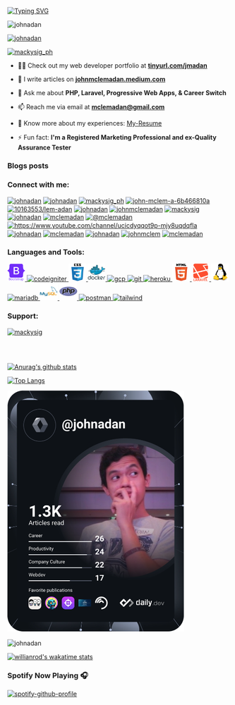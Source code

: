 <!-- <h1 align="center">Hello world! I'm John McLem Adan 👋 </h1> -->
[![Typing SVG](https://readme-typing-svg.demolab.com/?width=450&pause=2000&lines=Hello+world!;I'm+John+McLem+Adan.;A+Software+Craftsman+from+the+Philippines)](https://git.io/typing-svg) 
<!-- <h3 align="center">A Software Craftsman from the Philippines</h3> -->
<!-- [![Typing SVG](https://readme-typing-svg.demolab.com/?lines=A+Software+Craftsman+from+the+Philippines)](https://git.io/typing-svg) -->

<p align="left"> <img src="https://komarev.com/ghpvc/?username=johnadan&label=Profile%20views&color=0e75b6&style=flat" alt="johnadan" /> </p>

<p align="left"> <a href="https://github.com/ryo-ma/github-profile-trophy"><img src="https://github-profile-trophy.vercel.app/?username=johnadan" alt="johnadan" /></a> </p>

<p align="left"> <a href="https://twitter.com/mackysig_ph" target="blank"><img src="https://img.shields.io/twitter/follow/mackysig_ph?logo=twitter&style=for-the-badge" alt="mackysig_ph" /></a> </p>

<!--- 🌱 I’m currently learning **AWS, MongoDB, ExpressJS & NodeJS**-->

- 👨‍💻 Check out my web developer portfolio at **[tinyurl.com/jmadan](https://tinyurl.com/jmadan)**

- 📝 I write articles on **[johnmclemadan.medium.com](https://johnmclemadan.medium.com/)**

- 💬 Ask me about **PHP, Laravel, Progressive Web Apps, & Career Switch**

- 📫 Reach me via email at **mclemadan@gmail.com**

- 📄 Know more about my experiences: [My-Resume](https://drive.google.com/file/d/1lYNEfuffUXKmam2fFYy89K--zmwbNhbu/view?usp=drive_link)

- ⚡ Fun fact: **I'm a Registered Marketing Professional and ex-Quality Assurance Tester**

### Blogs posts
<!-- BLOG-POST-LIST:START -->
<!-- BLOG-POST-LIST:END -->

<h3 align="left">Connect with me:</h3>
<p align="left">
<a href="https://codepen.io/johnadan" target="blank"><img align="center" src="https://cdn.jsdelivr.net/npm/simple-icons@3.0.1/icons/codepen.svg" alt="johnadan" height="30" width="40" /></a>
<a href="https://dev.to/johnadan" target="blank"><img align="center" src="https://cdn.jsdelivr.net/npm/simple-icons@3.0.1/icons/dev-dot-to.svg" alt="johnadan" height="30" width="40" /></a>
<a href="https://twitter.com/mackysig_ph" target="blank"><img align="center" src="https://cdn.jsdelivr.net/npm/simple-icons@3.0.1/icons/twitter.svg" alt="mackysig_ph" height="30" width="40" /></a>
<a href="https://linkedin.com/in/john-mclem-a-6b466810a" target="blank"><img align="center" src="https://cdn.jsdelivr.net/npm/simple-icons@3.0.1/icons/linkedin.svg" alt="john-mclem-a-6b466810a" height="30" width="40" /></a>
<a href="https://stackoverflow.com/users/10163553/lem-adan" target="blank"><img align="center" src="https://cdn.jsdelivr.net/npm/simple-icons@3.0.1/icons/stackoverflow.svg" alt="10163553/lem-adan" height="30" width="40" /></a>
<a href="https://codesandbox.com/johnadan" target="blank"><img align="center" src="https://cdn.jsdelivr.net/npm/simple-icons@3.0.1/icons/codesandbox.svg" alt="johnadan" height="30" width="40" /></a>
<a href="https://fb.com/johnmclemadan" target="blank"><img align="center" src="https://cdn.jsdelivr.net/npm/simple-icons@3.0.1/icons/facebook.svg" alt="johnmclemadan" height="30" width="40" /></a>
<a href="https://instagram.com/mackysig" target="blank"><img align="center" src="https://cdn.jsdelivr.net/npm/simple-icons@3.0.1/icons/instagram.svg" alt="mackysig" height="30" width="40" /></a>
<a href="https://dribbble.com/johnadan" target="blank"><img align="center" src="https://cdn.jsdelivr.net/npm/simple-icons@3.0.1/icons/dribbble.svg" alt="johnadan" height="30" width="40" /></a>
<a href="https://www.behance.net/mclemadan" target="blank"><img align="center" src="https://cdn.jsdelivr.net/npm/simple-icons@3.0.1/icons/behance.svg" alt="mclemadan" height="30" width="40" /></a>
<a href="https://medium.com/@mclemadan" target="blank"><img align="center" src="https://cdn.jsdelivr.net/npm/simple-icons@3.0.1/icons/medium.svg" alt="@mclemadan" height="30" width="40" /></a>
<a href="https://www.youtube.com/c/https://www.youtube.com/channel/ucicdyqqot9p-mjy8uqdqfla" target="blank"><img align="center" src="https://cdn.jsdelivr.net/npm/simple-icons@3.0.1/icons/youtube.svg" alt="https://www.youtube.com/channel/ucicdyqqot9p-mjy8uqdqfla" height="30" width="40" /></a>
<a href="https://www.codechef.com/users/johnadan" target="blank"><img align="center" src="https://cdn.jsdelivr.net/npm/simple-icons@3.1.0/icons/codechef.svg" alt="johnadan" height="30" width="40" /></a>
<a href="https://www.hackerrank.com/mclemadan" target="blank"><img align="center" src="https://cdn.jsdelivr.net/npm/simple-icons@3.0.1/icons/hackerrank.svg" alt="mclemadan" height="30" width="40" /></a>
<a href="https://www.leetcode.com/johnadan" target="blank"><img align="center" src="https://cdn.jsdelivr.net/npm/simple-icons@3.0.1/icons/leetcode.svg" alt="johnadan" height="30" width="40" /></a>
<a href="https://www.hackerearth.com/johnmclem" target="blank"><img align="center" src="https://cdn.jsdelivr.net/npm/simple-icons@3.0.1/icons/hackerearth.svg" alt="johnmclem" height="30" width="40" /></a>
<a href="https://auth.geeksforgeeks.org/user/mclemadan" target="blank"><img align="center" src="https://cdn.jsdelivr.net/npm/simple-icons@3.0.1/icons/geeksforgeeks.svg" alt="mclemadan" height="30" width="40" /></a>
</p>

<h3 align="left">Languages and Tools:</h3>
<p align="left"> <a href="https://getbootstrap.com" target="_blank"> <img src="https://raw.githubusercontent.com/devicons/devicon/master/icons/bootstrap/bootstrap-plain-wordmark.svg" alt="bootstrap" width="40" height="40"/> </a> <a href="https://codeigniter.com" target="_blank"> <img src="https://cdn.worldvectorlogo.com/logos/codeigniter.svg" alt="codeigniter" width="40" height="40"/> </a> <a href="https://www.w3schools.com/css/" target="_blank"> <img src="https://raw.githubusercontent.com/devicons/devicon/master/icons/css3/css3-original-wordmark.svg" alt="css3" width="40" height="40"/> </a> <a href="https://www.docker.com/" target="_blank"> <img src="https://raw.githubusercontent.com/devicons/devicon/master/icons/docker/docker-original-wordmark.svg" alt="docker" width="40" height="40"/> </a> <a href="https://cloud.google.com" target="_blank"> <img src="https://www.vectorlogo.zone/logos/google_cloud/google_cloud-icon.svg" alt="gcp" width="40" height="40"/> </a> <a href="https://git-scm.com/" target="_blank"> <img src="https://www.vectorlogo.zone/logos/git-scm/git-scm-icon.svg" alt="git" width="40" height="40"/> </a> <a href="https://heroku.com" target="_blank"> <img src="https://www.vectorlogo.zone/logos/heroku/heroku-icon.svg" alt="heroku" width="40" height="40"/> </a> <a href="https://www.w3.org/html/" target="_blank"> <img src="https://raw.githubusercontent.com/devicons/devicon/master/icons/html5/html5-original-wordmark.svg" alt="html5" width="40" height="40"/> </a> <a href="https://laravel.com/" target="_blank"> <img src="https://raw.githubusercontent.com/devicons/devicon/master/icons/laravel/laravel-plain-wordmark.svg" alt="laravel" width="40" height="40"/> </a> <a href="https://www.linux.org/" target="_blank"> <img src="https://raw.githubusercontent.com/devicons/devicon/master/icons/linux/linux-original.svg" alt="linux" width="40" height="40"/> </a> <a href="https://mariadb.org/" target="_blank"> <img src="https://www.vectorlogo.zone/logos/mariadb/mariadb-icon.svg" alt="mariadb" width="40" height="40"/> </a> <a href="https://www.mysql.com/" target="_blank"> <img src="https://raw.githubusercontent.com/devicons/devicon/master/icons/mysql/mysql-original-wordmark.svg" alt="mysql" width="40" height="40"/> </a> <a href="https://www.php.net" target="_blank"> <img src="https://raw.githubusercontent.com/devicons/devicon/master/icons/php/php-original.svg" alt="php" width="40" height="40"/> </a> <a href="https://postman.com" target="_blank"> <img src="https://www.vectorlogo.zone/logos/getpostman/getpostman-icon.svg" alt="postman" width="40" height="40"/> </a> <a href="https://tailwindcss.com/" target="_blank"> <img src="https://www.vectorlogo.zone/logos/tailwindcss/tailwindcss-icon.svg" alt="tailwind" width="40" height="40"/> </a> </p>


<h3 align="left">Support:</h3>
<p><a href="https://www.buymeacoffee.com/mackysig"> <img align="center" src="https://cdn.buymeacoffee.com/buttons/v2/default-yellow.png" height="50" width="210" alt="mackysig" /></a></p><br><br>

[![Anurag's github stats](https://github-readme-stats.vercel.app/api?username=johnadan&count_private=true&show_icons=true&theme=material-palenight)](https://github.com/anuraghazra/github-readme-stats)

[![Top Langs](https://github-readme-stats.vercel.app/api/top-langs/?username=johnadan&show_icons=true&theme=material-palenight&layout=compact)](https://github.com/anuraghazra/github-readme-stats)

<a href="https://app.daily.dev/DailyDevTips"><img src="https://github.com/johnadan/johnadan/blob/master/devcard.svg" width="400" alt="John McLem Adan's Dev Card"/></a>

<p><img align="center" src="https://github-readme-streak-stats.herokuapp.com/?user=johnadan&show_icons=true&theme=material-palenight&layout=compact" alt="johnadan" /></p>

[![willianrod's wakatime stats](https://github-readme-stats.vercel.app/api/wakatime?username=lemadan&theme=material-palenight)](https://github.com/anuraghazra/github-readme-stats)



### Spotify Now Playing 🎧
[![spotify-github-profile](https://spotify-github-profile.vercel.app/api/view?uid=12153227175&cover_image=true&theme=default)](https://github.com/kittinan/spotify-github-profile)
